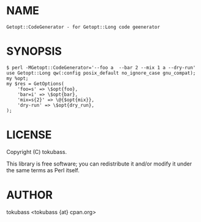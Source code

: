 # NAME

    Getopt::CodeGenerator - for Getopt::Long code geenerator

# SYNOPSIS

    $ perl -MGetopt::CodeGenerator='--foo a  --bar 2 --mix 1 a --dry-run'
    use Getopt::Long qw(:config posix_default no_ignore_case gnu_compat);
    my %opt;
    my $res = GetOptions(
        'foo=s' => \$opt{foo},
        'bar=i' => \$opt{bar},
        'mix=s{2}' => \@{$opt{mix}},
        'dry-run' => \$opt{dry_run},
    );

# LICENSE

Copyright (C) tokubass.

This library is free software; you can redistribute it and/or modify
it under the same terms as Perl itself.

# AUTHOR

tokubass &lt;tokubass {at} cpan.org>
